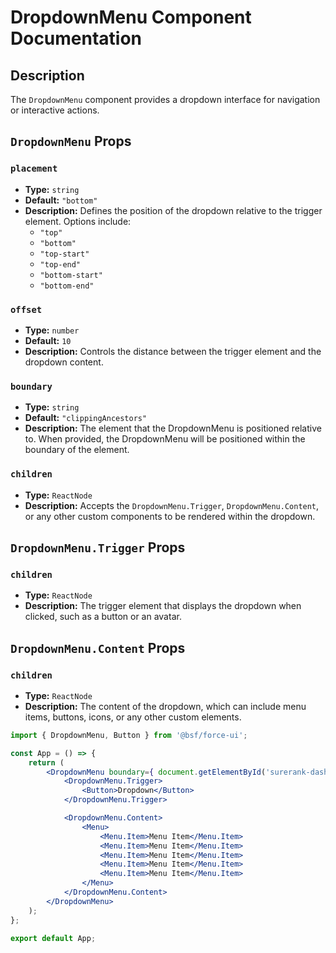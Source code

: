 # DropdownMenu Component Documentation

## Description

The `DropdownMenu` component provides a dropdown interface for navigation or interactive actions. 

## `DropdownMenu` Props

### `placement`
- **Type:** `string`
- **Default:** `"bottom"`
- **Description:** Defines the position of the dropdown relative to the trigger element. Options include:
  - `"top"`
  - `"bottom"`
  - `"top-start"`
  - `"top-end"`
  - `"bottom-start"`
  - `"bottom-end"`

### `offset`
- **Type:** `number`
- **Default:** `10`
- **Description:** Controls the distance between the trigger element and the dropdown content.

### `boundary`
- **Type:** `string`
- **Default:** `"clippingAncestors"`
- **Description:** The element that the DropdownMenu is positioned relative to. When provided, the DropdownMenu will be positioned within the boundary of the element.

### `children`
- **Type:** `ReactNode`
- **Description:** Accepts the `DropdownMenu.Trigger`, `DropdownMenu.Content`, or any other custom components to be rendered within the dropdown.

## `DropdownMenu.Trigger` Props

### `children`
- **Type:** `ReactNode`
- **Description:** The trigger element that displays the dropdown when clicked, such as a button or an avatar.

## `DropdownMenu.Content` Props

### `children`
- **Type:** `ReactNode`
- **Description:** The content of the dropdown, which can include menu items, buttons, icons, or any other custom elements.


```jsx
import { DropdownMenu, Button } from '@bsf/force-ui';

const App = () => {
    return (
        <DropdownMenu boundary={ document.getElementById('surerank-dashboard') } placement="bottom-start">
            <DropdownMenu.Trigger>
                <Button>Dropdown</Button>
            </DropdownMenu.Trigger>

            <DropdownMenu.Content>
                <Menu>
                    <Menu.Item>Menu Item</Menu.Item>
                    <Menu.Item>Menu Item</Menu.Item>
                    <Menu.Item>Menu Item</Menu.Item>
                    <Menu.Item>Menu Item</Menu.Item>
                    <Menu.Item>Menu Item</Menu.Item>
                </Menu>
            </DropdownMenu.Content>
        </DropdownMenu>
    );
};

export default App;
```